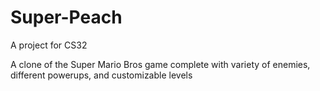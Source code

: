 # Super-Peach
A project for CS32

A clone of the Super Mario Bros game complete with variety of enemies, different powerups, and customizable levels
